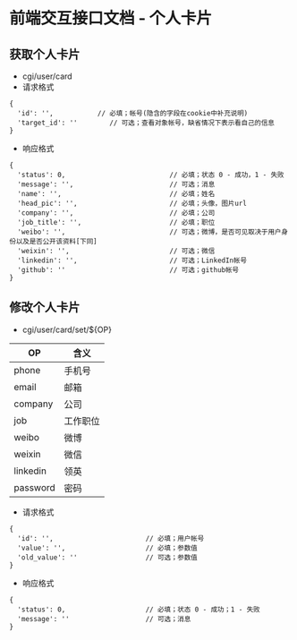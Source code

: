 # 前端交互接口文档 - 个人卡片

## 获取个人卡片
* cgi/user/card
* 请求格式
```
{
  'id': '',           // 必填；帐号(隐含的字段在cookie中补充说明)
  'target_id': ''        // 可选；查看对象帐号，缺省情况下表示看自己的信息
}
```
* 响应格式
```
{
  'status': 0,                          // 必填；状态 0 - 成功，1 - 失败
  'message': '',                        // 可选；消息
  'name': '',                           // 必填；姓名
  'head_pic': '',                       // 必填；头像，图片url
  'company': '',                        // 必填；公司
  'job_title': '',                      // 必填；职位
  'weibo': '',                          // 可选；微博，是否可见取决于用户身份以及是否公开该资料[下同]
  'weixin': '',                         // 可选；微信
  'linkedin': '',                       // 可选；LinkedIn帐号
  'github': ''                          // 可选；github帐号
}
```

## 修改个人卡片
* cgi/user/card/set/${OP}

OP | 含义
----|----
phone | 手机号
email |  邮箱
company | 公司
job | 工作职位
weibo |  微博
weixin | 微信
linkedin | 领英
password | 密码

* 请求格式
```
{
  'id': '',                       // 必填；用户帐号
  'value': '',                    // 必填；参数值
  'old_value': ''                 // 可选；参数值
}
```
* 响应格式
```
{
  'status': 0,                    // 必填；状态 0 - 成功；1 - 失败
  'message': ''                   // 可选；消息
}
```
